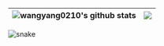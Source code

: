 | <a><img src="https://github-readme-stats.vercel.app/api?username=SuperArilo&show_icons=true&include_all_commits=true&theme=buefy&hide_border=true" alt="wangyang0210's github stats" /> </a> | <a> <img align="center" src="https://github-readme-stats.vercel.app/api/top-langs/?username=SuperArilo&layout=compact&theme=buefy&hide_border=true" /> </a> | 
| ------------- | ------------- |

![snake](./assets/github-contribution-grid-snake.svg)
